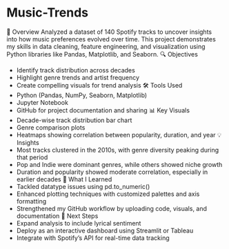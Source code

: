 # Music-Trends
🧠 Overview
Analyzed a dataset of 140 Spotify tracks to uncover insights into how music preferences evolved over time. This project demonstrates my skills in data cleaning, feature engineering, and visualization using Python libraries like Pandas, Matplotlib, and Seaborn.
🔍 Objectives
- Identify track distribution across decades
- Highlight genre trends and artist frequency
- Create compelling visuals for trend analysis
🛠️ Tools Used
- Python (Pandas, NumPy, Seaborn, Matplotlib)
- Jupyter Notebook
- GitHub for project documentation and sharing
📊 Key Visuals
- Decade-wise track distribution bar chart
- Genre comparison plots
- Heatmaps showing correlation between popularity, duration, and year
💡 Insights
- Most tracks clustered in the 2010s, with genre diversity peaking during that period
- Pop and Indie were dominant genres, while others showed niche growth
- Duration and popularity showed moderate correlation, especially in earlier decades
🚀 What I Learned
- Tackled datatype issues using pd.to_numeric()
- Enhanced plotting techniques with customized palettes and axis formatting
- Strengthened my GitHub workflow by uploading code, visuals, and documentation
📌 Next Steps
- Expand analysis to include lyrical sentiment
- Deploy as an interactive dashboard using Streamlit or Tableau
- Integrate with Spotify’s API for real-time data tracking

